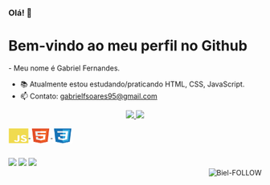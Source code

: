 ### Olá!  👋
<h1> Bem-vindo ao meu perfil no Github</h1>
  
<p> -  Meu nome é Gabriel Fernandes. </p>

- 📚 Atualmente estou estudando/praticando HTML, CSS, JavaScript.
- 📫 Contato: gabrielfsoares95@gmail.com

<div align="center">
  <a href="https://github.com/GabriellFS">
  <img height="180em" src="https://github-readme-stats.vercel.app/api?username=GabriellFS&show_icons=true&theme=dark&include_all_commits=true&count_private=true"/>
  <img height="180em" src="https://github-readme-stats.vercel.app/api/top-langs/?username=GabriellFS&layout=compact&langs_count=7&theme=dark"/>
</div>
  
  <div style="display: inline_block"><br>
  <img align="center" alt="Biel-Js" height="30" width="40" src="https://raw.githubusercontent.com/devicons/devicon/master/icons/javascript/javascript-plain.svg">
  <img align="center" alt="Biel-HTML" height="30" width="40" src="https://raw.githubusercontent.com/devicons/devicon/master/icons/html5/html5-original.svg">
  <img align="center" alt="Biel-CSS" height="30" width="40" src="https://raw.githubusercontent.com/devicons/devicon/master/icons/css3/css3-original.svg">
 </div>
  
  ##
  
  <div> 
  <a href="https://instagram.com/gabriiellfs" target="_blank"><img src="https://img.shields.io/badge/-Instagram-%23E4405F?style=for-the-badge&logo=instagram&logoColor=white" target="_blank"></a>
 	<a href = "mailto:gabrielfsoares95@gmail.com"><img src="https://img.shields.io/badge/-Gmail-%23333?style=for-the-badge&logo=gmail&logoColor=white" target="_blank"></a>
  <a href="https://www.linkedin.com/in/gabriel-fernandes95/" target="_blank"><img src="https://img.shields.io/badge/-LinkedIn-%230077B5?style=for-the-badge&logo=linkedin&logoColor=white" target="_blank"></a>
    <div align="right">
    <img align="center" alt="Biel-FOLLOW" height="20" width="96" src="https://img.shields.io/github/followers/GabriellFS.svg?style=social&label=Follow&maxAge=2592000">
  </div>
  </div>
